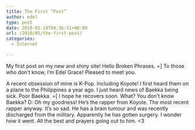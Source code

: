 ```yaml
---
title: The First “Post”
author: edel
type: post
date: 2010-05-19T04:36:51+00:00
url: /2010/05/the-first-post/
categories:
  - Internet

---
```

My first post on my new and shiny site! Hello Broken Phrases. =] To those who don’t know, I’m Edel Grace! Pleased to meet you.

A recent obsession of mine is K-Pop. Including Koyote! I first heard them on a plane to the Philippines a year ago. I just heard news of Baekka being sick. Poor Baekka. =[ I hope he recovers soon. What? You don’t know Baekka? D: Oh my goodness! He’s the rapper from Koyote. The most recent rapper anyway. It’s so sad. He has a brain tumour and was recently discharged from the military. Apparently he has gotten surgery. I wonder how it went. All the best and prayers going out to him. <3

<ol class="footnote">
</ol>
